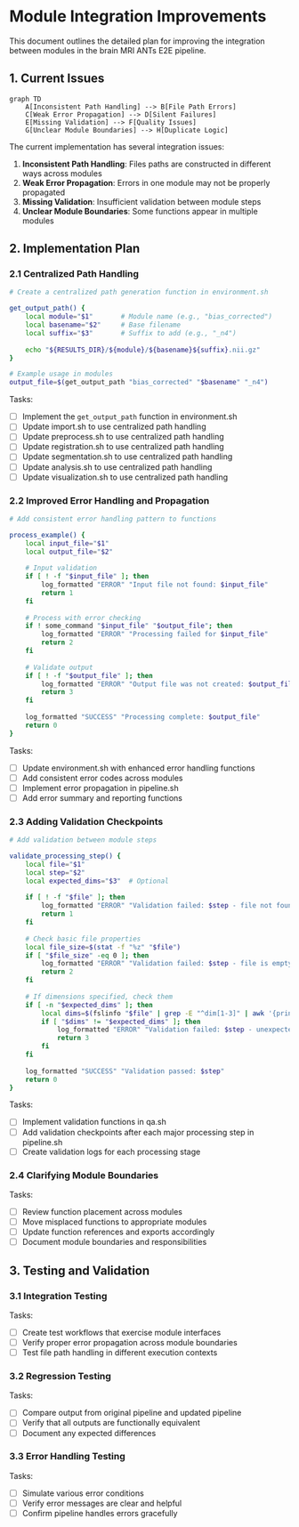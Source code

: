 # Module Integration Improvements

This document outlines the detailed plan for improving the integration between modules in the brain MRI ANTs E2E pipeline.

## 1. Current Issues

```mermaid
graph TD
    A[Inconsistent Path Handling] --> B[File Path Errors]
    C[Weak Error Propagation] --> D[Silent Failures]
    E[Missing Validation] --> F[Quality Issues]
    G[Unclear Module Boundaries] --> H[Duplicate Logic]
```

The current implementation has several integration issues:

1. **Inconsistent Path Handling**: Files paths are constructed in different ways across modules
2. **Weak Error Propagation**: Errors in one module may not be properly propagated
3. **Missing Validation**: Insufficient validation between module steps
4. **Unclear Module Boundaries**: Some functions appear in multiple modules

## 2. Implementation Plan

### 2.1 Centralized Path Handling

```bash
# Create a centralized path generation function in environment.sh

get_output_path() {
    local module="$1"       # Module name (e.g., "bias_corrected")
    local basename="$2"     # Base filename
    local suffix="$3"       # Suffix to add (e.g., "_n4")
    
    echo "${RESULTS_DIR}/${module}/${basename}${suffix}.nii.gz"
}

# Example usage in modules
output_file=$(get_output_path "bias_corrected" "$basename" "_n4")
```

Tasks:
- [ ] Implement the `get_output_path` function in environment.sh
- [ ] Update import.sh to use centralized path handling
- [ ] Update preprocess.sh to use centralized path handling
- [ ] Update registration.sh to use centralized path handling
- [ ] Update segmentation.sh to use centralized path handling
- [ ] Update analysis.sh to use centralized path handling
- [ ] Update visualization.sh to use centralized path handling

### 2.2 Improved Error Handling and Propagation

```bash
# Add consistent error handling pattern to functions

process_example() {
    local input_file="$1"
    local output_file="$2"
    
    # Input validation
    if [ ! -f "$input_file" ]; then
        log_formatted "ERROR" "Input file not found: $input_file"
        return 1
    fi
    
    # Process with error checking
    if ! some_command "$input_file" "$output_file"; then
        log_formatted "ERROR" "Processing failed for $input_file"
        return 2
    fi
    
    # Validate output
    if [ ! -f "$output_file" ]; then
        log_formatted "ERROR" "Output file was not created: $output_file"
        return 3
    fi
    
    log_formatted "SUCCESS" "Processing complete: $output_file"
    return 0
}
```

Tasks:
- [ ] Update environment.sh with enhanced error handling functions
- [ ] Add consistent error codes across modules
- [ ] Implement error propagation in pipeline.sh
- [ ] Add error summary and reporting functions

### 2.3 Adding Validation Checkpoints

```bash
# Add validation between module steps

validate_processing_step() {
    local file="$1"
    local step="$2"
    local expected_dims="$3"  # Optional
    
    if [ ! -f "$file" ]; then
        log_formatted "ERROR" "Validation failed: $step - file not found: $file"
        return 1
    fi
    
    # Check basic file properties
    local file_size=$(stat -f "%z" "$file")
    if [ "$file_size" -eq 0 ]; then
        log_formatted "ERROR" "Validation failed: $step - file is empty: $file"
        return 2
    fi
    
    # If dimensions specified, check them
    if [ -n "$expected_dims" ]; then
        local dims=$(fslinfo "$file" | grep -E "^dim[1-3]" | awk '{print $2}' | tr '\n' 'x')
        if [ "$dims" != "$expected_dims" ]; then
            log_formatted "ERROR" "Validation failed: $step - unexpected dimensions: got $dims, expected $expected_dims"
            return 3
        fi
    fi
    
    log_formatted "SUCCESS" "Validation passed: $step"
    return 0
}
```

Tasks:
- [ ] Implement validation functions in qa.sh
- [ ] Add validation checkpoints after each major processing step in pipeline.sh
- [ ] Create validation logs for each processing stage

### 2.4 Clarifying Module Boundaries

Tasks:
- [ ] Review function placement across modules
- [ ] Move misplaced functions to appropriate modules
- [ ] Update function references and exports accordingly
- [ ] Document module boundaries and responsibilities

## 3. Testing and Validation

### 3.1 Integration Testing

Tasks:
- [ ] Create test workflows that exercise module interfaces
- [ ] Verify proper error propagation across module boundaries
- [ ] Test file path handling in different execution contexts

### 3.2 Regression Testing

Tasks:
- [ ] Compare output from original pipeline and updated pipeline
- [ ] Verify that all outputs are functionally equivalent
- [ ] Document any expected differences

### 3.3 Error Handling Testing

Tasks:
- [ ] Simulate various error conditions
- [ ] Verify error messages are clear and helpful
- [ ] Confirm pipeline handles errors gracefully